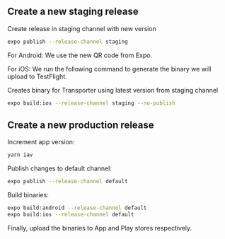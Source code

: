 ## Create a new staging release

Create release in staging channel with new version

```bash
expo publish --release-channel staging
```

For Android: We use the new QR code from Expo.

For iOS: We run the following command to generate the binary we will upload to TestFlight.

Creates binary for Transporter using latest version from staging channel

```bash
expo build:ios --release-channel staging --no-publish
```

## Create a new production release

Increment app version:

```bash
yarn iav
```

Publish changes to default channel:

```bash
expo publish --release-channel default
```

Build binaries:

```bash
expo build:android --release-channel default
expo build:ios --release-channel default
```

Finally, upload the binaries to App and Play stores respectively.
